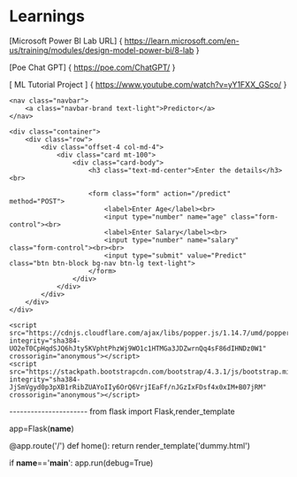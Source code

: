 # Learnings
[Microsoft Power BI Lab URL] { https://learn.microsoft.com/en-us/training/modules/design-model-power-bi/8-lab }

[Poe Chat GPT] { https://poe.com/ChatGPT/ }

[ ML Tutorial Project ] { https://www.youtube.com/watch?v=yY1FXX_GSco/ }

<!DOCTYPE html>
<html lang="en">
<head>
    <meta charset="UTF-8">
    <link rel="stylesheet" type="text/css" href="{{ url_for ('static',filename='css/style.css') }}">
    <!-- Bootstrap CSS -->
    <link rel="stylesheet" href="https://stackpath.bootstrapcdn.com/bootstrap/4.3.1/css/bootstrap.min.css" integrity="sha384-ggOyR0iXCbMQv3Xipma34MD+dH/1fQ784/j6cY/iJTQUOhcWr7x9JvoRxT2MZw1T" crossorigin="anonymous">
    <title>Home</title>
</head>
<body class="bg-nav">

    <nav class="navbar">
        <a class="navbar-brand text-light">Predictor</a>
    </nav>

    <div class="container">
        <div class="row">
            <div class="offset-4 col-md-4">
                <div class="card mt-100">
                    <div class="card-body">
                        <h3 class="text-md-center">Enter the details</h3><br>

                        <form class="form" action="/predict" method="POST">
                            <label>Enter Age</label><br>
                            <input type="number" name="age" class="form-control"><br>
                            <label>Enter Salary</label><br>
                            <input type="number" name="salary" class="form-control"><br><br>
                            <input type="submit" value="Predict" class="btn btn-block bg-nav btn-lg text-light">
                        </form>
                    </div>
                </div>
            </div>
        </div>
    </div>

<script src="https://code.jquery.com/jquery-3.3.1.slim.min.js" integrity="sha384-q8i/X+965DzO0rT7abK41JStQIAqVgRVzpbzo5smXKp4YfRvH+8abtTE1Pi6jizo" crossorigin="anonymous"></script>
    <script src="https://cdnjs.cloudflare.com/ajax/libs/popper.js/1.14.7/umd/popper.min.js" integrity="sha384-UO2eT0CpHqdSJQ6hJty5KVphtPhzWj9WO1c1HTMGa3JDZwrnQq4sF86dIHNDz0W1" crossorigin="anonymous"></script>
    <script src="https://stackpath.bootstrapcdn.com/bootstrap/4.3.1/js/bootstrap.min.js" integrity="sha384-JjSmVgyd0p3pXB1rRibZUAYoIIy6OrQ6VrjIEaFf/nJGzIxFDsf4x0xIM+B07jRM" crossorigin="anonymous"></script>

</body>
</html>
----------------------
from flask import Flask,render_template

app=Flask(__name__)

@app.route('/')
def home():
    return render_template('dummy.html')

if __name__=='__main__':
    app.run(debug=True)


